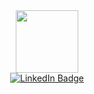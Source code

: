 <div id="header" align="center">
  <img src="file:///home/elenavil/T%C3%A9l%C3%A9chargements/laptop-2298286_1280.png" width="100"/>
</div>

<div id="badges", align="center">
  <a href="https://fr.linkedin.com/in/elena-villepreux">
    <img src="https://img.shields.io/badge/LinkedIn-blue?style=for-the-badge&logo=linkedin logoColor=white" alt="LinkedIn Badge"/>
</div>
